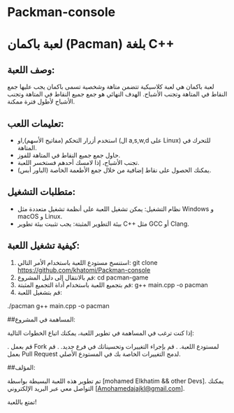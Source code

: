 # Packman-console

# لعبة باكمان (Pacman) بلغة C++

## وصف اللعبة:
لعبة باكمان هي لعبة كلاسيكية تتضمن متاهة وشخصية تسمى باكمان يجب عليها جمع النقاط في المتاهة وتجنب الأشباح. الهدف النهائي هو جمع جميع النقاط في المتاهة وتجنب الأشباح لأطول فترة ممكنة.

## تعليمات اللعب:
- استخدم أزرار التحكم (مفاتيح الأسهم),او (ال a,s,w,d على Linux) للتحرك في المتاهة.
- حاول جمع جميع النقاط في المتاهة للفوز.
- تجنب الأشباح، إذا لامسك أحدهم فستخسر اللعبة.
- يمكنك الحصول على نقاط إضافية من خلال جمع الأطعمة الخاصة (الباور أبس).

## متطلبات التشغيل:
- نظام التشغيل: يمكن تشغيل اللعبة على أنظمة تشغيل متعددة مثل Windows و macOS و Linux.
- بيئة التطوير المثبتة: يجب تثبيت بيئة تطوير C++ مثل GCC أو Clang.

## كيفية تشغيل اللعبة:
1. استنسخ مستودع اللعبة باستخدام الأمر التالي:
git clone https://github.com/khatomi/Packman-console
2. قم بالانتقال إلى دليل المشروع:
cd pacman-game
3. قم بتجميع اللعبة باستخدام أداة التجميع المثبتة:
g++ main.cpp -o pacman
4. قم بتشغيل اللعبة:

./pacman
 g++ main.cpp -o pacman

##المساهمة في المشروع:

إذا كنت ترغب في المساهمة في تطوير اللعبة، يمكنك اتباع الخطوات التالية:

   . قم بعمل Fork لمستودع اللعبة.
   . قم بإجراء التغييرات وتحسيناتك في فرع جديد.
  .  قم بعمل Pull Request لدمج التغييرات الخاصة بك في المستودع الأصلي.

##المؤلف:

تم تطوير هذه اللعبة البسيطة بواسطة [mohamed Elkhatim && other Devs].
يمكنك التواصل معي عبر البريد الإلكتروني [Amohamedajajkl@gmail.com].

تمتع باللعبة!


